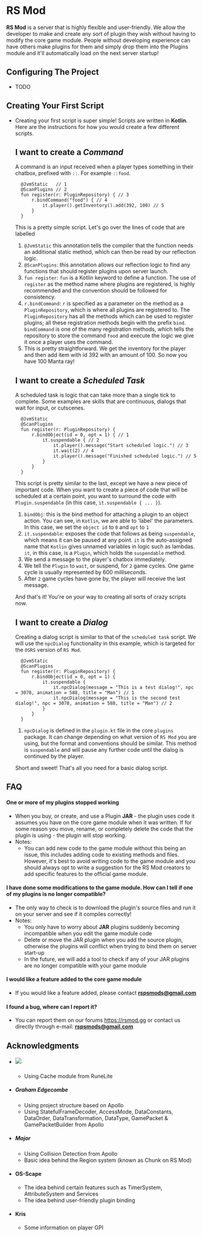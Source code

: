 # RS Mod
**RS Mod** is a server that is highly flexible and user-friendly. We allow the 
developer to make and create any sort of plugin they wish without having to 
modify the core game module. People without developing experience can have 
others make plugins for them and simply drop them into the Plugins module 
and it'll automatically load on the next server startup! 

## Configuring The Project
- TODO

## Creating Your First Script 

- Creating your first script is super simple! Scripts are written in **Kotlin**. 
Here are the instructions for how you would create a few different scripts.
    
    I want to create a *Command*
    -
    A command is an input received when a player types something in their chatbox, 
    prefixed with `::`. For example `::food`.

        @JvmStatic   // 1
        @ScanPlugins // 2
        fun register(r: PluginRepository) { // 3
            r.bindCommand("food") { // 4
                it.player().getInventory().add(392, 100) // 5                    
            }    
        }
    
    This is a pretty simple script. Let's go over the lines of code that are 
    labelled 
    
    1. `@JvmStatic` this annotation tells the compiler that the function needs
    an additional static method, which can then be read by our reflection logic.
    2. `@ScanPlugins`: this annotation allows our reflection logic to find any 
    functions that should register plugins upon server launch.
    3. `fun register`: `fun` is a Kotlin keyword to define a function. 
    The use of `register` as the method name where plugins are registered,
    is highly recommended and the convention should be followed for consistency.
    4. `r.bindCommand`: `r` is specified as a parameter on the method as a 
    `PluginRepository`, which is where all plugins are registered to.
    The `PluginRepository` has all the methods which can be used to register 
    plugins; all these registration methods begin with the prefix `bind`.
    `bindCommand` is one of the many registration methods, which tells the repository
    to store the command `food` and execute the logic we give it once a player
    uses the command.
    5. This is pretty straightforward. We get the inventory for the player and
    then add item with id 392 with an amount of 100. So now you have 100 Manta ray!
    
    I want to create a *Scheduled Task*
    -
    A scheduled task is logic that can take more than a single tick to complete.
    Some examples are skills that are continuous, dialogs that wait for input,
    or cutscenes.
    
        @JvmStatic
        @ScanPlugins
        fun register(r: PluginRepository) {
            r.bindObject(id = 0, opt = 1) { // 1
                it.suspendable { // 2
                    it.player().message("Start scheduled logic.") // 3
                    it.wait(2) // 4
                    it.player().message("Finished scheduled logic.") // 5
                }
            }
        }
    
    This script is pretty similar to the last, except we have a new piece of 
    important code. When you want to create a piece of code that will be 
    scheduled at a certain point, you want to surround the code with `Plugin.suspendable`
    (in this case, `it.suspendable { ... }`). 
    
    1. `bindObj`: this is the bind method for attaching a plugin to an object action.
    You can see, in `Kotlin`, we are able to 'label' the parameters. In this case, 
    we set the `object id` to `0` and `opt` to `1` 
    2. `it.suspendable`: exposes the code that follows as being `suspendable`, 
    which means it can be paused at any point. `it` is the auto-assigned name
    that `Kotlin` gives unnamed variables in logic such as lambdas. `it`, in this case, 
    is a `Plugin`, which holds the `suspendable` method.
    3. We send a message to the player's chatbox immediately.
    4. We tell the `Plugin` to `wait`, or suspend, for `2` game cycles. One game cycle is 
    usually represented by 600 milliseconds. 
    5. After `2` game cycles have gone by, the player will receive the last message.
    
    And that's it! You're on your way to creating all sorts of crazy scripts now.
    
    I want to create a *Dialog*
    -
    Creating a dialog script is similar to that of the `scheduled task` script. 
    We will use the `npcDialog` functionality in this example, which is targeted 
    for the `OSRS` version of `RS Mod`.
    
        @JvmStatic
        @ScanPlugins
        fun register(r: PluginRepository) {
            r.bindObject(id = 0, opt = 1) {
                it.suspendable {
                    it.npcDialog(message = "This is a test dialog!", npc = 3078, animation = 588, title = "Man") // 1
                    it.npcDialog(message = "This is the second test dialog!", npc = 3078, animation = 588, title = "Man") // 2
                }
            }
        }
        
    1. `npcDialog` is defined in the `plugin.kt` file in the core `plugins`
     package. It can change depending on what version of `RS Mod` you are using,
     but the format and conventions should be similar. This method is `suspendable`
     and will pause any further code until the dialog is continued by the player.
     
     Short and sweet! That's all you need for a basic dialog script. 

## FAQ

#### One or more of my plugins stopped working
- When you buy, or create, and use a Plugin **JAR** - the plugin uses code it 
assumes you have on the core game module when it was written. If for some reason 
you move, rename, or completely delete the code that the plugin is using - the 
plugin will stop working.
- Notes:
    - You can add new code to the game module without this being an issue, this
    includes adding code to existing methods and files. However, it's best to 
    avoid writing code to the game module and you should always opt to write a 
    suggestion for the RS Mod creators to add specific features to the official 
    game module.
#### I have done some modifications to the game module. How can I tell if one of my plugins is no longer compatible?
- The only way to check is to download the plugin's source files and run it on 
your server and see if it compiles correctly!
- Notes:
    - You only have to worry about **JAR** plugins suddenly becoming incompatible 
    when you edit the game module code
    - Delete or move the JAR plugin when you add the source plugin, otherwise 
    the plugins will conflict when trying to bind them on server start-up
    - In the future, we will add a tool to check if any of your JAR plugins are
    no longer compatible with your game module
#### I would like a feature added to the core game module
- If you would like a feature added, please contact **rspsmods@gmail.com**
#### I found a bug, where can I report it?
- You can report them on our forums https://rsmod.gg or contact us directly 
through e-mail: **rspsmods@gmail.com**

## Acknowledgments

* ##### [![](https://jitpack.io/v/runelite/runelite.svg)](https://jitpack.io/#runelite/runelite) 
    - Using Cache module from RuneLite
* ##### Graham Edgecombe
    - Using project structure based on Apollo
    - Using StatefulFrameDecoder, AccessMode, DataConstants, DataOrder, DataTransformation, DataType, GamePacket & GamePacketBuilder from Apollo
* ##### Major
    - Using Collision Detection from Apollo 
    - Basic idea behind the Region system (known as Chunk on RS Mod)
* #### OS-Scape
    - The idea behind certain features such as TimerSystem, AttributeSystem and Services
    - The idea behind user-friendly plugin binding
* #### Kris
    - Some information on player GPI